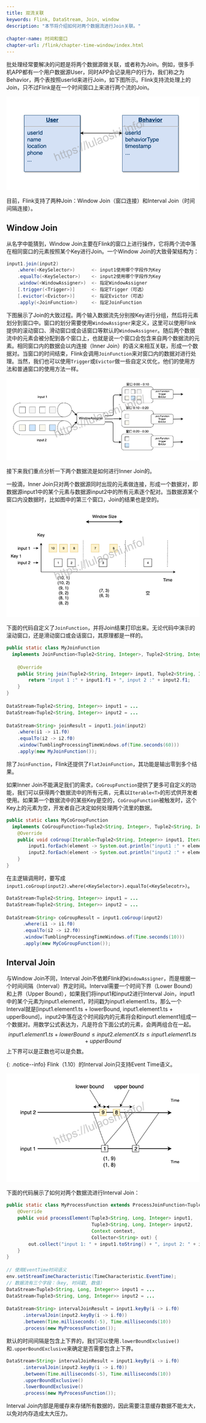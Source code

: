 ```yaml
---
title: 双流关联
keywords: Flink, DataStream, Join, window
description: "本节将介绍如何对两个数据流进行Join关联。"

chapter-name: 时间和窗口
chapter-url: /flink/chapter-time-window/index.html
---
```


批处理经常要解决的问题是将两个数据源做关联，或者称为Join。例如，很多手机APP都有一个用户数据源User，同时APP会记录用户的行为，我们称之为Behavior，两个表按照userId来进行Join，如下图所示。Flink支持流处理上的Join，只不过Flink是在一个时间窗口上来进行两个流的Join。

![Join示例图](./img/join.png)

目前，Flink支持了两种Join：Window Join（窗口连接）和Interval Join（时间间隔连接）。

## Window Join

从名字中能猜到，Window Join主要在Flink的窗口上进行操作，它将两个流中落在相同窗口的元素按照某个Key进行Join。一个Window Join的大致骨架结构为：

```scala
input1.join(input2)
    .where(<KeySelector>)      <- input1使用哪个字段作为Key
    .equalTo(<KeySelector>)    <- input2使用哪个字段作为Key
    .window(<WindowAssigner>)  <- 指定WindowAssigner
    [.trigger(<Trigger>)]      <- 指定Trigger（可选）
    [.evictor(<Evictor>)]      <- 指定Evictor（可选）
    .apply(<JoinFunction>)     <- 指定JoinFunction
```

下图展示了Join的大致过程。两个输入数据流先分别按Key进行分组，然后将元素划分到窗口中。窗口的划分需要使用`WindowAssigner`来定义，这里可以使用Flink提供的滚动窗口、滑动窗口或会话窗口等默认的`WindowAssigner`。随后两个数据流中的元素会被分配到各个窗口上，也就是说一个窗口会包含来自两个数据流的元素。相同窗口内的数据会以内连接（Inner Join）的语义来相互关联，形成一个数据对。当窗口的时间结束，Flink会调用`JoinFunction`来对窗口内的数据对进行处理。当然，我们也可以使用`Trigger`或`Evictor`做一些自定义优化，他们的使用方法和普通窗口的使用方法一样。

![Join的大致流程](./img/join-lifecycle.png)

接下来我们重点分析一下两个数据流是如何进行Inner Join的。

一般滴，Inner Join只对两个数据源同时出现的元素做连接，形成一个数据对，即数据源input1中的某个元素与数据源input2中的所有元素逐个配对。当数据源某个窗口内没数据时，比如图中的第三个窗口，Join的结果也是空的。

![窗口内的数据INNER JOIN](./img/tumbling-window-join.png)

下面的代码自定义了`JoinFunction`，并将Join结果打印出来。无论代码中演示的滚动窗口，还是滑动窗口或会话窗口，其原理都是一样的。

```java
public static class MyJoinFunction 
  implements JoinFunction<Tuple2<String, Integer>, Tuple2<String, Integer>, String> {

    @Override
    public String join(Tuple2<String, Integer> input1, Tuple2<String, Integer> input2) {
        return "input 1 :" + input1.f1 + ", input 2 :" + input2.f1;
    }
}

DataStream<Tuple2<String, Integer>> input1 = ...
DataStream<Tuple2<String, Integer>> input2 = ...

DataStream<String> joinResult = input1.join(input2)
    .where(i1 -> i1.f0)
    .equalTo(i2 -> i2.f0)
    .window(TumblingProcessingTimeWindows.of(Time.seconds(60)))
    .apply(new MyJoinFunction());
```

除了`JoinFunction`，Flink还提供了`FlatJoinFunction`，其功能是输出零到多个结果。

如果Inner Join不能满足我们的需求，`CoGroupFunction`提供了更多可自定义的功能，我们可以获得两个数据流中的所有元素，元素以`Iterable<T>`的形式供开发者使用。如果第一个数据流中的某些Key是空的，`CoGroupFunction`被触发时，这个Key上的元素为空，开发者自己决定如何处理两个流里的数据。

```java
public static class MyCoGroupFunction 
  implements CoGroupFunction<Tuple2<String, Integer>, Tuple2<String, Integer>, String> {
    @Override
    public void coGroup(Iterable<Tuple2<String, Integer>> input1, Iterable<Tuple2<String, Integer>> input2, Collector<String> out) {
        input1.forEach(element -> System.out.println("input1 :" + element.f1));
        input2.forEach(element -> System.out.println("input2 :" + element.f1));
    }
}
```

在主逻辑调用时，要写成`input1.coGroup(input2).where(<KeySelector>).equalTo(<KeySelecotr>)`。

```java
DataStream<Tuple2<String, Integer>> input1 = ...
DataStream<Tuple2<String, Integer>> input2 = ...

DataStream<String> coGroupResult = input1.coGroup(input2)
      .where(i1 -> i1.f0)
      .equalTo(i2 -> i2.f0)
      .window(TumblingProcessingTimeWindows.of(Time.seconds(10)))
      .apply(new MyCoGroupFunction());
```

## Interval Join

与Window Join不同，Interval Join不依赖Flink的`WindowAssigner`，而是根据一个时间间隔（Interval）界定时间。Interval需要一个时间下界（Lower Bound）和上界（Upper Bound），如果我们将input1和input2进行Interval Join，input1中的某个元素为input1.element1，时间戳为input1.element1.ts，那么一个Interval就是[input1.element1.ts + lowerBound, input1.element1.ts + upperBound]，input2中落在这个时间段内的元素将会和input1.element1组成一个数据对。用数学公式表达为，凡是符合下面公式的元素，会两两组合在一起。
$$
input1.element1.ts + lowerBound \le input2.elementX.ts \le input1.element1.ts + upperBound
$$
上下界可以是正数也可以是负数。

{: .notice--info}
Flink（1.10）的Interval Join只支持Event Time语义。

![Interval Join](./img/interval-join.png)

下面的代码展示了如何对两个数据流进行Interval Join：

```java
public static class MyProcessFunction extends ProcessJoinFunction<Tuple3<String, Long, Integer>, Tuple3<String, Long, Integer>, String> {
    @Override
    public void processElement(Tuple3<String, Long, Integer> input1,
                               Tuple3<String, Long, Integer> input2,
                               Context context,
                               Collector<String> out) {
      	out.collect("input 1: " + input1.toString() + ", input 2: " + input2.toString());
    }
}

// 使用EventTime时间语义
env.setStreamTimeCharacteristic(TimeCharacteristic.EventTime);
// 数据流有三个字段：（key, 时间戳, 数值）
DataStream<Tuple3<String, Long, Integer>> input1 = ...
DataStream<Tuple3<String, Long, Integer>> input2 = ...

DataStream<String> intervalJoinResult = input1.keyBy(i -> i.f0)
      .intervalJoin(input2.keyBy(i -> i.f0))
      .between(Time.milliseconds(-5), Time.milliseconds(10))
      .process(new MyProcessFunction());
```

默认的时间间隔是包含上下界的，我们可以使用`.lowerBoundExclusive()` 和`.upperBoundExclusive`来确定是否需要包含上下界。

```java
DataStream<String> intervalJoinResult = input1.keyBy(i -> i.f0)
      .intervalJoin(input2.keyBy(i -> i.f0))
      .between(Time.milliseconds(-5), Time.milliseconds(10))
      .upperBoundExclusive()
      .lowerBoundExclusive()
      .process(new MyProcessFunction());
```

Interval Join内部是用缓存来存储所有数据的，因此需要注意缓存数据不能太大，以免对内存造成太大压力。